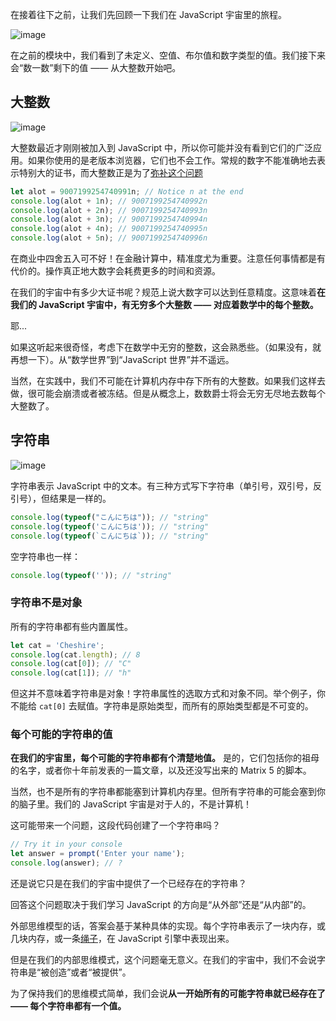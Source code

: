 在接着往下之前，让我们先回顾一下我们在 JavaScript 宇宙里的旅程。

![image](https://user-images.githubusercontent.com/17036920/111931215-b4362500-8af5-11eb-99ac-31dad9281801.png)

在之前的模块中，我们看到了未定义、空值、布尔值和数字类型的值。我们接下来会“数一数”剩下的值 ——  从大整数开始吧。

## 大整数

![image](https://user-images.githubusercontent.com/17036920/111931295-e47dc380-8af5-11eb-82b4-95e1a10fb696.png)

大整数最近才刚刚被加入到 JavaScript 中，所以你可能并没有看到它们的广泛应用。如果你使用的是老版本浏览器，它们也不会工作。常规的数字不能准确地去表示特别大的证书，而大整数正是为了[弥补这个问题](https://click.convertkit-mail.com/75u03gkn48f2uok8q2s9/qvh8h8u2p5lkl5al/aHR0cHM6Ly92OC5kZXYvZmVhdHVyZXMvYmlnaW50)

```js
let alot = 9007199254740991n; // Notice n at the end
console.log(alot + 1n); // 9007199254740992n
console.log(alot + 2n); // 9007199254740993n
console.log(alot + 3n); // 9007199254740994n
console.log(alot + 4n); // 9007199254740995n
console.log(alot + 5n); // 9007199254740996n
```

在商业中四舍五入可不好！在金融计算中，精准度尤为重要。注意任何事情都是有代价的。操作真正地大数字会耗费更多的时间和资源。

在我们的宇宙中有多少大证书呢？规范上说大数字可以达到任意精度。这意味着**在我们的 JavaScript 宇宙中，有无穷多个大整数 —— 对应着数学中的每个整数。**

耶...

如果这听起来很奇怪，考虑下在数学中无穷的整数，这会熟悉些。（如果没有，就再想一下）。从“数学世界”到“JavaScript 世界”并不遥远。

当然，在实践中，我们不可能在计算机内存中存下所有的大整数。如果我们这样去做，很可能会崩溃或者被冻结。但是从概念上，数数爵士将会无穷无尽地去数每个大整数了。

## 字符串

![image](https://user-images.githubusercontent.com/17036920/111932025-7cc87800-8af7-11eb-831d-3d38dd824e91.png)

字符串表示 JavaScript 中的文本。有三种方式写下字符串（单引号，双引号，反引号），但结果是一样的。

```js
console.log(typeof("こんにちは")); // "string"
console.log(typeof('こんにちは')); // "string"
console.log(typeof(`こんにちは`)); // "string"
```

空字符串也一样：

```js
console.log(typeof('')); // "string"
```

### 字符串不是对象

所有的字符串都有些内置属性。

```js
let cat = 'Cheshire';
console.log(cat.length); // 8
console.log(cat[0]); // "C"
console.log(cat[1]); // "h"
```

但这并不意味着字符串是对象！字符串属性的选取方式和对象不同。举个例子，你不能给 `cat[0]` 去赋值。字符串是原始类型，而所有的原始类型都是不可变的。

### 每个可能的字符串的值

**在我们的宇宙里，每个可能的字符串都有个清楚地值。** 是的，它们包括你的祖母的名字，或者你十年前发表的一篇文章，以及还没写出来的 Matrix 5 的脚本。

当然，也不是所有的字符串都能塞到计算机内存里。但所有字符串的可能会塞到你的脑子里。我们的 JavaScript 宇宙是对于人的，不是计算机！

这可能带来一个问题，这段代码创建了一个字符串吗？

```js
// Try it in your console
let answer = prompt('Enter your name');
console.log(answer); // ?
```

还是说它只是在我们的宇宙中提供了一个已经存在的字符串？

回答这个问题取决于我们学习 JavaScript 的方向是“从外部”还是“从内部”的。

外部思维模型的话，答案会基于某种具体的实现。每个字符串表示了一块内存，或几块内存，或一条[绳子](https://click.convertkit-mail.com/75u03gkn48f2uok8q2s9/9qhzhdu3rmee07b9/aHR0cHM6Ly9lbi53aWtpcGVkaWEub3JnL3dpa2kvUm9wZV8oZGF0YV9zdHJ1Y3R1cmUp)，在 JavaScript 引擎中表现出来。

但是在我们的内部思维模式，这个问题毫无意义。在我们的宇宙中，我们不会说字符串是“被创造”或者“被提供”。

为了保持我们的思维模式简单，我们会说**从一开始所有的可能字符串就已经存在了 —— 每个字符串都有一个值。**
















